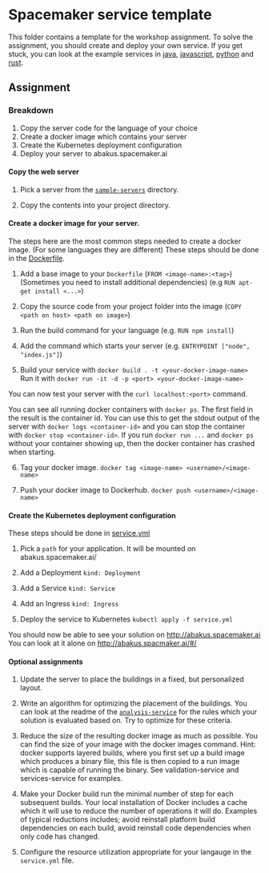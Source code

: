 # Spacemaker service template

This folder contains a template for the workshop assignment.
To solve the assignment, you should create and deploy your own service. 
If you get stuck, you can look at the example services in [java](../example-services/java),
[javascript](../example-services/node), [python](../example-services/python) and
[rust](../example-services/rust).

## Assignment

### Breakdown

1.  Copy the server code for the language of your choice
2.  Create a docker image which contains your server
3.  Create the Kubernetes deployment configuration
4.  Deploy your server to abakus.spacemaker.ai

#### Copy the web server

1. Pick a server from the [`sample-servers`](../sample-servers) directory.

2. Copy the contents into your project directory.

#### Create a docker image for your server.

The steps here are the most common steps needed to create a docker image. 
(For some languages they are different)
These steps should be done in the [Dockerfile](./Dockerfile).

1. Add a base image to your `Dockerfile` (`FROM <image-name>:<tag>`)
   (Sometimes you need to install additional dependencies) (e.g `RUN apt-get install <...>`)

2. Copy the source code from your project folder into the image (`COPY <path on host> <path on image>`)

3. Run the build command for your language (e.g. `RUN npm install`)

4. Add the command which starts your server (e.g. `ENTRYPOINT ["node", "index.js"]`)

5. Build your service with `docker build . -t <your-docker-image-name>`
   Run it with `docker run -it -d -p <port> <your-docker-image-name>`

You can now test your server with the `curl localhost:<port>` command.

You can see all running docker containers with `docker ps`. The first field in the result is
the container id. You can use this to get the stdout output of the server with
`docker logs <container-id>` and you can stop the container with
`docker stop <container-id>`. If you run `docker run ...` and `docker ps`
without your container showing up, then the docker container has crashed when
starting.

6. Tag your docker image. `docker tag <image-name> <username>/<image-name>`

7. Push your docker image to Dockerhub. `docker push <username>/<image-name>`

#### Create the Kubernetes deployment configuration

These steps should be done in [service.yml](./service.yml)

1. Pick a `path` for your application. It will be mounted on
   abakus.spacemaker.ai/<your-path>

2. Add a Deployment `kind: Deployment`

3. Add a Service `kind: Service`

4. Add an Ingress `kind: Ingress`

5. Deploy the service to Kubernetes `kubectl apply -f service.yml`

You should now be able to see your solution on http://abakus.spacemaker.ai
You can look at it alone on http://abakus.spacmaker.ai/#/<your-path>

#### Optional assignments

1. Update the server to place the buildings in a fixed, but personalized layout.

2. Write an algorithm for optimizing the placement of the buildings.
   You can look at the readme of the [`analysis-service`](../platform-services/analysis-service)
   for the rules which your solution is evaluated based on. Try to optimize for
   these criteria.

3. Reduce the size of the resulting docker image as much as possible. You can find the size of your image with the docker images command. Hint: docker supports layered builds, where you first set up a build image which produces a binary file, this file is then copied to a run image which is capable of running the binary. See validation-service and services-service for examples.
  

4. Make your Docker build run the minimal number of step for each subsequent builds. Your local installation of Docker includes a cache which it will use to reduce the number of operations it will do. Examples of typical reductions includes; avoid reinstall platform build dependencies on each build, avoid reinstall code dependencies when only code has changed.

5) Configure the resource utilization appropriate for your langauge in the `service.yml` file.
